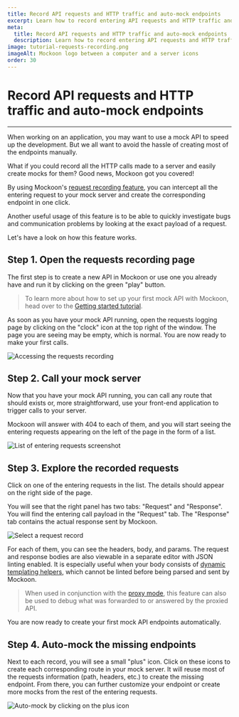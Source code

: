 ```yaml
---
title: Record API requests and HTTP traffic and auto-mock endpoints
excerpt: Learn how to record entering API requests and HTTP traffic and auto-mock your endpoints with Mockoon
meta:
  title: Record API requests and HTTP traffic and auto-mock endpoints
  description: Learn how to record entering API requests and HTTP traffic and auto-mock your endpoints with Mockoon
image: tutorial-requests-recording.png
imageAlt: Mockoon logo between a computer and a server icons
order: 30
---
```


# Record API requests and HTTP traffic and auto-mock endpoints

---

When working on an application, you may want to use a mock API to speed up the development. But we all want to avoid the hassle of creating most of the endpoints manually.

What if you could record all the HTTP calls made to a server and easily create mocks for them? Good news, Mockoon got you covered! 

By using Mockoon's [request recording feature](docs:requests-logging), you can intercept all the entering request to your mock server and create the corresponding endpoint in one click. 

Another useful usage of this feature is to be able to quickly investigate bugs and communication problems by looking at the exact payload of a request.

Let's have a look on how this feature works.

## Step 1. Open the requests recording page

The first step is to create a new API in Mockoon or use one you already have and run it by clicking on the green "play" button.

> To learn more about how to set up your first mock API with Mockoon, head over to the [Getting started tutorial](tutorials:getting-started). 

As soon as you have your mock API running, open the requests logging page by clicking on the "clock" icon at the top right of the window. The page you are seeing may be empty, which is normal. You are now ready to make your first calls.

![Accessing the requests recording](/images/tutorials/requests-recording/open-request-logging.gif)

## Step 2. Call your mock server

Now that you have your mock API running, you can call any route that should exists or, more straightforward, use your front-end application to trigger calls to your server. 

Mockoon will answer with 404 to each of them, and you will start seeing the entering requests appearing on the left of the page in the form of a list. 

![List of entering requests screenshot](/images/tutorials/requests-recording/records-list.png)

## Step 3. Explore the recorded requests

Click on one of the entering requests in the list. The details should appear on the right side of the page.

You will see that the right panel has two tabs: "Request" and "Response". You will find the entering call payload in the "Request" tab. The "Response" tab contains the actual response sent by Mockoon. 

![Select a request record](/images/tutorials/requests-recording/select-record.gif)

For each of them, you can see the headers, body, and params. The request and response bodies are also viewable in a separate editor with JSON linting enabled. It is especially useful when your body consists of [dynamic templating helpers](docs:templating), which cannot be linted before being parsed and sent by Mockoon.

> When used in conjunction with the [proxy mode](docs:proxy-mode), this feature can also be used to debug what was forwarded to or answered by the proxied API.

You are now ready to create your first mock API endpoints automatically.

## Step 4. Auto-mock the missing endpoints

Next to each record, you will see a small "plus" icon. Click on these icons to create each corresponding route in your mock server. It will reuse most of the requests information (path, headers, etc.) to create the missing endpoint. From there, you can further customize your endpoint or create more mocks from the rest of the entering requests. 

![Auto-mock by clicking on the plus icon](/images/tutorials/requests-recording/auto-mock-record.gif)
